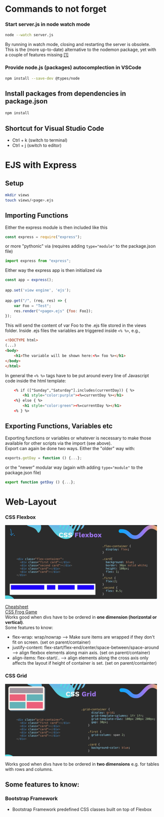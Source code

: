 # Commands to not forget
### Start server.js in node watch mode
```bash
node --watch server.js
```
By running in watch mode, closing and restarting the server is obsolete.  
This is the (more up-to-date) alternative to the nodemon package, yet with a couple of features missing&nbsp;[[1]](https://levelup.gitconnected.com/you-might-not-need-nodemon-anymore-fbf33939adc3)

### Provide node.js (packages) autocomplection in VSCode 
```bash
npm install --save-dev @types/node
```
## Install packages from dependencies in package.json
```bash
npm install
```
## Shortcut for Visual Studio Code
- Ctrl + k (switch to terminal)
- Ctrl + j (switch to editor)

# EJS with Express
## Setup 
```bash
mkdir views
touch views/<page>.ejs
```
## Importing Functions
Either the express module is then included like this
```js
const express = require("express");
```
or more "pythonic" via (requires adding ```type="module"``` to the package.json file)
```js
import express from "express";
```
Either way the express app is then initialized via
```js
const app = express();

app.set('view engine', 'ejs');

app.get("/", (req, res) => {
    var Foo = "Test";
    res.render("<page>.ejs" {foo: Foo}); 
});
```
This will send the content of var Foo to the .ejs file stored in the views folder. Inside .ejs files the variables are triggered inside ```<% %>```, e.g.,
```html
<!DOCTYPE html>
(...)
<body>
    <h1>The variable will be shown here:<%= foo %></h1>
</body>
</html>
```
In general the ```<% %>``` tags have to be put around every line of Javascript code inside the html template:
```html
    <% if (["Sunday","Saturday"].includes(currentDay)) { %>
        <h1 style="color:purple"><%=currentDay %></h1>
    <%} else { %>
        <h1 style="color:green"><%=currentDay %></h1>
    <% } %>
```
## Exporting Functions, Variables etc

Exporting functions or variables or whatever is necessary to make those available for other scripts via the import (see above).  
Export can again be done two ways. Either the "older" way with:
```js
exports.getDay = function () {...};
```
or the "newer" modular way (again with adding ```type="module"``` to the package.json file)
```js
export function getDay () {...};
```

# Web-Layout
### CSS Flexbox 
<img src="css-flexbox.png" alt= “” width="70%" height="70%" style="width: calc(25rem + 10vw) ">

[Cheatsheet](https://css-tricks.com/snippets/css/a-guide-to-flexbox/)  
[CSS Frog Game](https://appbrewery.github.io/flexboxfroggy/)  
Works good when divs have to be ordered in **one dimension (horizontal or vertical)**.  
Some features to know: 
- flex-wrap: wrap/nowrap --> Make sure items are wrapped if they don't fit on screen. (set on parent/container)
- justify-content: flex-start/flex-end/center/space-between/space-around --> align flexbox elements along main axis. (set on parent/container)
- align-items: flex-start/.. --> align elements along the cross axis only affects the layout if height of container is set. (set on parent/containter)  

### CSS Grid 

<img src="css-grid.png" alt= “” width="70%" height="70%" style="width: calc(25rem + 10vw) ">

Works good when divs have to be ordered in **two dimensions** e.g. for tables with rows and columns.  

Some features to know:
- 


### Bootstrap Framework
- Bootstrap Framework predefined CSS classes built on top of Flexbox  